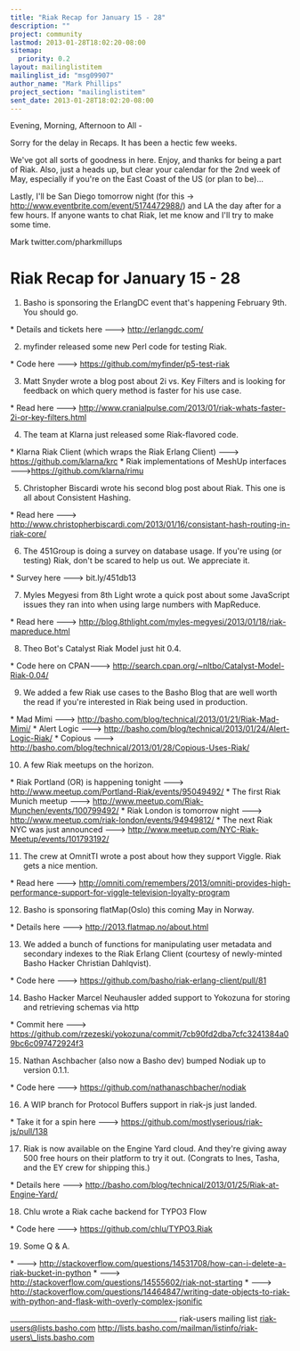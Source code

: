 ```yaml
---
title: "Riak Recap for January 15 - 28"
description: ""
project: community
lastmod: 2013-01-28T18:02:20-08:00
sitemap:
  priority: 0.2
layout: mailinglistitem
mailinglist_id: "msg09907"
author_name: "Mark Phillips"
project_section: "mailinglistitem"
sent_date: 2013-01-28T18:02:20-08:00
---
```



Evening, Morning, Afternoon to All -

Sorry for the delay in Recaps. It has been a hectic few weeks.

We've got all sorts of goodness in here. Enjoy, and thanks for being a
part of Riak. Also, just a heads up, but clear your calendar for the
2nd week of May, especially if you're on the East Coast of the US (or
plan to be)...

Lastly, I'll be San Diego tomorrow night (for this -&gt;
http://www.eventbrite.com/event/5174472988/) and LA the day after for
a few hours. If anyone wants to chat Riak, let me know and I'll try to
make some time.

Mark
twitter.com/pharkmillups

Riak Recap for January 15 - 28
=======================

1) Basho is sponsoring the ErlangDC event that's happening February
9th. You should go.

\* Details and tickets here ---&gt; http://erlangdc.com/

2) myfinder released some new Perl code for testing Riak.

\* Code here ---&gt; https://github.com/myfinder/p5-test-riak

3) Matt Snyder wrote a blog post about 2i vs. Key Filters and is
looking for feedback on which query method is faster for his use case.

\* Read here ---&gt;
http://www.cranialpulse.com/2013/01/riak-whats-faster-2i-or-key-filters.html

4) The team at Klarna just released some Riak-flavored code.

\* Klarna Riak Client (which wraps the Riak Erlang Client) ---&gt;
https://github.com/klarna/krc
\* Riak implementations of MeshUp interfaces ---&gt;https://github.com/klarna/rimu

5) Christopher Biscardi wrote his second blog post about Riak. This
one is all about Consistent Hashing.

\* Read here ---&gt;
http://www.christopherbiscardi.com/2013/01/16/consistant-hash-routing-in-riak-core/

6) The 451Group is doing a survey on database usage. If you're using
(or testing) Riak, don't be scared to help us out. We appreciate it.

\* Survey here ---&gt; bit.ly/451db13

7) Myles Megyesi from 8th Light wrote a quick post about some
JavaScript issues they ran into when using large numbers with
MapReduce.

\* Read here ---&gt;
http://blog.8thlight.com/myles-megyesi/2013/01/18/riak-mapreduce.html

8) Theo Bot's Catalyst Riak Model just hit 0.4.

\* Code here on CPAN---&gt; http://search.cpan.org/~nltbo/Catalyst-Model-Riak-0.04/

9) We added a few Riak use cases to the Basho Blog that are well worth
the read if you're interested in Riak being used in production.

\* Mad Mimi ---&gt; http://basho.com/blog/technical/2013/01/21/Riak-Mad-Mimi/
\* Alert Logic ---&gt; http://basho.com/blog/technical/2013/01/24/Alert-Logic-Riak/
\* Copious ---&gt; http://basho.com/blog/technical/2013/01/28/Copious-Uses-Riak/

10) A few Riak meetups on the horizon.

\* Riak Portland (OR) is happening tonight ---&gt;
http://www.meetup.com/Portland-Riak/events/95049492/
\* The first Riak Munich meetup ---&gt;
http://www.meetup.com/Riak-Munchen/events/100799492/
\* Riak London is tomorrow night ---&gt;
http://www.meetup.com/riak-london/events/94949812/
\* The next Riak NYC was just announced ---&gt;
http://www.meetup.com/NYC-Riak-Meetup/events/101793192/

11) The crew at OmnitTI wrote a post about how they support Viggle.
Riak gets a nice mention.

\* Read here ---&gt;
http://omniti.com/remembers/2013/omniti-provides-high-performance-support-for-viggle-television-loyalty-program

12) Basho is sponsoring flatMap(Oslo) this coming May in Norway.

\* Details here ---&gt; http://2013.flatmap.no/about.html

13) We added a bunch of functions for manipulating user metadata and
secondary indexes to the Riak Erlang Client (courtesy of newly-minted
Basho Hacker Christian Dahlqvist).

\* Code here ---&gt; https://github.com/basho/riak-erlang-client/pull/81

14) Basho Hacker Marcel Neuhausler added support to Yokozuna for
storing and retrieving schemas via http

\* Commit here ---&gt;
https://github.com/rzezeski/yokozuna/commit/7cb90fd2dba7cfc3241384a09bc6c097472924f3

15) Nathan Aschbacher (also now a Basho dev) bumped Nodiak up to version 0.1.1.

\* Code here ---&gt; https://github.com/nathanaschbacher/nodiak

16) A WIP branch for Protocol Buffers support in riak-js just landed.

\* Take it for a spin here ---&gt; https://github.com/mostlyserious/riak-js/pull/138

17) Riak is now available on the Engine Yard cloud. And they're giving
away 500 free hours on their platform to try it out. (Congrats to
Ines, Tasha, and the EY crew for shipping this.)

\* Details here ---&gt;
http://basho.com/blog/technical/2013/01/25/Riak-at-Engine-Yard/

18) Chlu wrote a Riak cache backend for TYPO3 Flow

\* Code here ---&gt; https://github.com/chlu/TYPO3.Riak

19) Some Q & A.

\* ---&gt; 
http://stackoverflow.com/questions/14531708/how-can-i-delete-a-riak-bucket-in-python
\* ---&gt; http://stackoverflow.com/questions/14555602/riak-not-starting
\* ---&gt; 
http://stackoverflow.com/questions/14464847/writing-date-objects-to-riak-with-python-and-flask-with-overly-complex-jsonific

\_\_\_\_\_\_\_\_\_\_\_\_\_\_\_\_\_\_\_\_\_\_\_\_\_\_\_\_\_\_\_\_\_\_\_\_\_\_\_\_\_\_\_\_\_\_\_
riak-users mailing list
riak-users@lists.basho.com
http://lists.basho.com/mailman/listinfo/riak-users\_lists.basho.com


